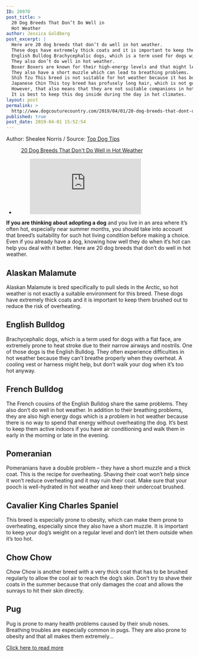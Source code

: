 ```yaml
---
ID: 20970
post_title: >
  20 Dog Breeds That Don’t Do Well in
  Hot Weather
author: Jessica Goldberg
post_excerpt: |
  Here are 20 dog breeds that don’t do well in hot weather.
  These dogs have extremely thick coats and it is important to keep them brushed out to reduce the risk of overheating.
  English Bulldog Brachycephalic dogs, which is a term used for dogs with a flat face, are extremely prone to heat stroke due to their narrow airways and nostrils.
  They also don’t do well in hot weather.
  Boxer Boxers are known for their high-energy levels and that might lead to overheating if they don’t stop running around to cool down and drink water.
  They also have a short muzzle which can lead to breathing problems.
  Shih Tzu This breed is not suitable for hot weather because it has both long hair and short nose, so they can overheat easily and get a heatstroke.
  Japanese Chin This toy breed has profusely long hair, which is not good for hot weather.
  However, that also means that they are not suitable companions in hot climates.
  It is best to keep this dog inside during the day in hot climates.
layout: post
permalink: >
  http://www.dogcouturecountry.com/2019/04/01/20-dog-breeds-that-dont-do-well-in-hot-weather/
published: true
post_date: 2019-04-01 15:52:54
---
```

<p class="article-info-author-source"> <span>Author: Shealee Norris</span>&nbsp;/&nbsp;<span>Source: <a href="https://topdogtips.com/dog-breeds-bad-with-hot-weather/" target="_blank">Top Dog Tips</a></span> </p> <figure><a data-caption="" href="https://topdogtips.com/wp-content/uploads/2019/04/20-Dog-Breeds-That-Dont-Do-Well-in-Hot-Weather.jpg"><img alt="" sizes="(max-width: 1021px) 100vw, 1021px" src="https://topdogtips.com/wp-content/uploads/2019/04/20-Dog-Breeds-That-Dont-Do-Well-in-Hot-Weather.jpg" srcset="https://topdogtips.com/wp-content/uploads/2019/04/20-Dog-Breeds-That-Dont-Do-Well-in-Hot-Weather.jpg 1021w, https://topdogtips.com/wp-content/uploads/2019/04/20-Dog-Breeds-That-Dont-Do-Well-in-Hot-Weather-300x170.jpg 300w, https://topdogtips.com/wp-content/uploads/2019/04/20-Dog-Breeds-That-Dont-Do-Well-in-Hot-Weather-768x436.jpg 768w, https://topdogtips.com/wp-content/uploads/2019/04/20-Dog-Breeds-That-Dont-Do-Well-in-Hot-Weather-160x91.jpg 160w, https://topdogtips.com/wp-content/uploads/2019/04/20-Dog-Breeds-That-Dont-Do-Well-in-Hot-Weather-739x420.jpg 739w, https://topdogtips.com/wp-content/uploads/2019/04/20-Dog-Breeds-That-Dont-Do-Well-in-Hot-Weather-640x364.jpg 640w, https://topdogtips.com/wp-content/uploads/2019/04/20-Dog-Breeds-That-Dont-Do-Well-in-Hot-Weather-681x387.jpg 681w"></a>
<figcaption><a href="https://topdogtips.com/wp-content/uploads/2019/04/20-Dog-Breeds-That-Dont-Do-Well-in-Hot-Weather.jpg">20 Dog Breeds That Don't Do Well in Hot Weather</a></figcaption>
</figure>
<ul>
<li>
<figure><iframe frameborder="0" src="https://www.facebook.com/plugins/like.php?href=https://topdogtips.com/dog-breeds-bad-with-hot-weather/&amp;layout=button_count&amp;show_faces=false&amp;width=105&amp;action=like&amp;colorscheme=light&amp;height=21"></iframe></figure>
</li>
</ul>
<p><strong>If you are thinking about adopting a dog</strong> and you live in an area where it’s often hot, especially near summer months, you should take into account that breed’s suitability for such hot living condition before making a choice. Even if you already have a dog, knowing how well they do when it’s hot can help you deal with it better. Here are 20 dog breeds that don’t do well in hot weather.</p>
<h2><strong>Alaskan Malamute</strong></h2>
<p>Alaskan Malamute is bred specifically to pull sleds in the Arctic, so hot weather is not exactly a suitable environment for this breed. These dogs have extremely thick coats and it is important to keep them brushed out to reduce the risk of overheating.</p>
<h2><strong>English Bulldog</strong></h2>
<p>Brachycephalic dogs, which is a term used for dogs with a flat face, are extremely prone to heat stroke due to their narrow airways and nostrils. One of those dogs is the English Bulldog. They often experience difficulties in hot weather because they can’t breathe properly when they overheat. A cooling vest or harness might help, but don’t walk your dog when it’s too hot anyway.</p>
<h2><strong>French Bulldog</strong></h2>
<p>The French cousins of the English Bulldog share the same problems. They also don’t do well in hot weather. In addition to their breathing problems, they are also high energy dogs which is a problem in hot weather because there is no way to spend that energy without overheating the dog. It’s best to keep them active indoors if you have air conditioning and walk them in early in the morning or late in the evening.</p>
<h2><strong>Pomeranian</strong></h2>
<p>Pomeranians have a double problem – they have a short muzzle and a thick coat. This is the recipe for overheating. Shaving their coat won’t help since it won’t reduce overheating and it may ruin their coat. Make sure that your pooch is well-hydrated in hot weather and keep their undercoat brushed.</p>
<h2><strong>Cavalier King Charles Spaniel</strong></h2>
<p>This breed is especially prone to obesity, which can make them prone to overheating, especially since they also have a short muzzle. It is important to keep your dog’s weight on a regular level and don’t let them outside when it’s too hot.</p>
<h2><strong>Chow Chow</strong></h2>
<p>Chow Chow is another breed with a very thick coat that has to be brushed regularly to allow the cool air to reach the dog’s skin. Don’t try to shave their coats in the summer because that only damages the coat and allows the sunrays to hit their skin directly.</p>
<h2><strong>Pug</strong></h2>
<p>Pug is prone to many health problems caused by their snub noses. Breathing troubles are especially common in pugs. They are also prone to obesity and that all makes them extremely...</p> <p class="article-info-more"> <a href="https://topdogtips.com/dog-breeds-bad-with-hot-weather/" target="_blank">Click here to read more</a> </p>